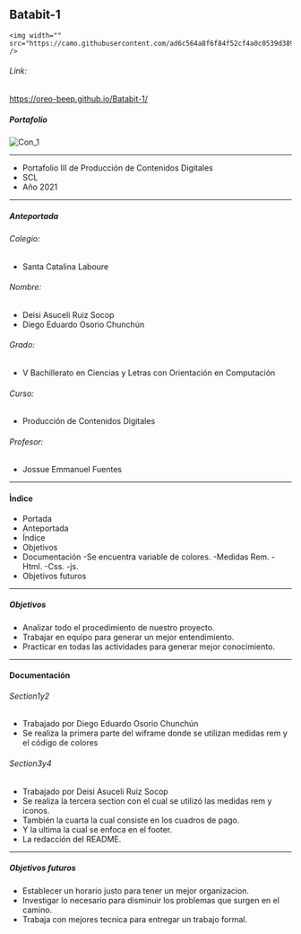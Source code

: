 ##  Batabit-1
    <img width="" src="https://camo.githubusercontent.com/ad6c564a8f6f84f52cf4a0c0539d389d3796a92df4efaf4b6174926f24e2bb01/68747470733a2f2f7374617469632e7769787374617469632e636f6d2f6d656469612f6431623331375f34313134653166643966306434643835613137663961316564353862653461617e6d76322e706e67" />

######  Link:
https://oreo-beep.github.io/Batabit-1/
##### Portafolio
![Con_1](https://user-images.githubusercontent.com/68709170/126567715-0d6188ca-c467-45fa-b320-afa880724c2e.png)

------------
- Portafolio III  de Producción de Contenidos Digitales 
-  SCL
-  Año 2021
----------------------
##### Anteportada
###### Colegio:
- Santa Catalina Laboure
###### Nombre:
- Deisi Asuceli Ruiz Socop
- Diego Eduardo Osorio Chunchún
###### Grado: 
- V Bachillerato en Ciencias y Letras con Orientación en Computación
###### Curso: 
- Producción de Contenidos Digitales
###### Profesor: 
- Jossue Emmanuel Fuentes
----------------------
#### Ìndice
- Portada
- Anteportada
- Índice
- Objetivos
- Documentación
        -Se encuentra variable de colores.
        -Medidas Rem.
        -Html.
        -Css.
        -js.
- Objetivos futuros

------------
##### Objetivos
- Analizar todo el procedimiento   de nuestro proyecto.
- Trabajar en equipo para generar un mejor entendimiento.
- Practicar en todas las actividades para generar mejor conocimiento.


------------
#### Documentación
###### Section1y2
- Trabajado por Diego Eduardo Osorio Chunchún
- Se realiza la primera parte del wiframe donde se utilizan medidas rem y el código de colores
###### Section3y4
- Trabajado por Deisi Asuceli Ruiz Socop
- Se realiza la tercera section con el cual se utilizó  las medidas rem y iconos.
- También la cuarta la cual consiste en   los cuadros de pago.
- Y la ultima la cual se enfoca en el footer.
- La redacción  del README.


------------
##### Objetivos futuros 
- Establecer un horario justo para tener un mejor organizacion.
- Investigar lo necesario para disminuir los problemas que surgen en el camino. 
- Trabaja con mejores tecnica para entregar un trabajo formal.
